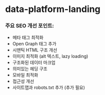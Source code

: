 # data-platform-landing



### 주요 SEO 개선 포인트:
- 메타 태그 최적화
- Open Graph 태그 추가
- 시맨틱 HTML 구조 개선
- 이미지 최적화 (alt 텍스트, lazy loading)
- 구조화된 데이터 마크업
- 의미있는 헤딩 구조
- 모바일 최적화
- 접근성 개선
- 사이트맵과 robots.txt 추가 (추가 필요)

